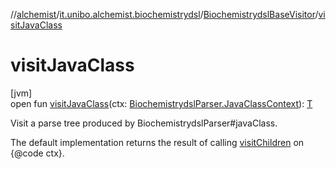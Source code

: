 //[alchemist](../../../index.md)/[it.unibo.alchemist.biochemistrydsl](../index.md)/[BiochemistrydslBaseVisitor](index.md)/[visitJavaClass](visit-java-class.md)

# visitJavaClass

[jvm]\
open fun [visitJavaClass](visit-java-class.md)(ctx: [BiochemistrydslParser.JavaClassContext](../-biochemistrydsl-parser/-java-class-context/index.md)): [T](../../it.unibo.alchemist.model.implementations.conditions/-neighborhood-present/index.md)

Visit a parse tree produced by BiochemistrydslParser#javaClass. 

The default implementation returns the result of calling [visitChildren](index.md#668592954%2FFunctions%2F-267951372) on {@code ctx}.
